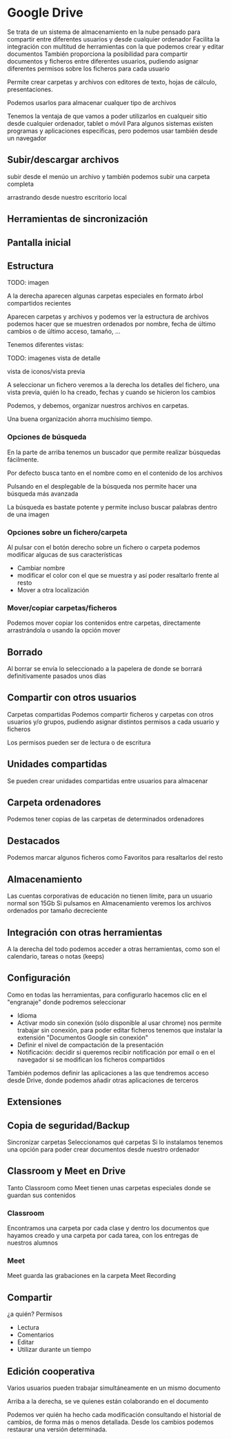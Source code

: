 # Google Drive

Se trata de un sistema de almacenamiento en la nube pensado para compartir entre diferentes usuarios y desde cualquier ordenador
Facilita la integración con multitud de herramientas con la que podemos crear y editar documentos
También proporciona la posibilidad para compartir documentos y ficheros entre diferentes usuarios, pudiendo asignar diferentes permisos sobre los ficheros para cada usuario

Permite crear carpetas y archivos con editores de texto, hojas de cálculo, presentaciones.

Podemos usarlos para almacenar cualquer tipo de archivos

Tenemos la ventaja de que vamos a poder utilizarlos en cualqueir sitio desde cualquier ordenador, tablet o móvil
Para algunos sistemas existen programas y aplicaciones específicas, pero podemos usar también desde un navegador

## Subir/descargar archivos

subir desde el menúo un archivo y  también podemos subir una carpeta completa

arrastrando desde nuestro escritorio local


## Herramientas de sincronización



## Pantalla inicial

## Estructura

TODO: imagen

A la derecha aparecen algunas carpetas especiales en formato árbol
compartidos
recientes


Aparecen carpetas y archivos
y podemos ver la estructura de archivos
podemos hacer que se muestren ordenados por nombre, fecha de último cambios o de último acceso, tamaño, ...


Tenemos diferentes vistas:


TODO: imagenes
vista de detalle

vista de iconos/vista previa


A seleccionar un fichero veremos a la derecha los detalles del fichero, una vista previa, quién lo ha creado, fechas y cuando se hicieron los cambios

Podemos, y debemos, organizar nuestros archivos en carpetas.

Una buena organización ahorra muchísimo tiempo.

### Opciones de búsqueda

En la parte de arriba tenemos un buscador que permite realizar búsquedas fácilmente.

Por defecto busca tanto en el nombre como en el contenido de los archivos

Pulsando en el desplegable de la búsqueda nos permite hacer una búsqueda más avanzada

La búsqueda es bastate potente y permite incluso buscar palabras dentro de una imagen


### Opciones sobre un fichero/carpeta

Al pulsar con el botón derecho sobre un fichero o carpeta podemos modificar algucas de sus características
* Cambiar nombre
* modificar el color con el que se muestra y así poder resaltarlo frente al resto
* Mover a otra localización

### Mover/copiar carpetas/ficheros

Podemos mover copiar los contenidos entre carpetas, directamente arrastrándola o usando la opción mover

## Borrado

Al borrar se envía lo seleccionado a la papelera de donde se borrará definitivamente pasados unos días

## Compartir con otros usuarios

Carpetas compartidas
Podemos compartir ficheros y carpetas con otros usuarios y/o grupos, pudiendo asignar distintos permisos a cada usuario y ficheros

Los permisos pueden ser de lectura o de escritura

## Unidades compartidas

Se pueden crear unidades compartidas entre usuarios para almacenar

## Carpeta ordenadores
Podemos tener copias de las carpetas de determinados ordenadores

## Destacados

Podemos marcar algunos ficheros como Favoritos para resaltarlos del resto

## Almacenamiento

Las cuentas corporativas de educación no tienen límite, para un usuario normal son 15Gb
Si pulsamos en Almacenamiento veremos los archivos ordenados por tamaño decreciente

## Integración con otras herramientas

A la derecha del todo podemos acceder a otras herramientas, como son el calendario, tareas o notas (keeps)

## Configuración

Como en todas las herramientas, para configurarlo hacemos clic en el "engranaje" donde podremos seleccionar
* Idioma
* Activar modo sin conexión (sólo disponible al usar chrome) nos permite trabajar sin conexión, para poder editar ficheros tenemos que instalar la extensión "Documentos Google sin conexión"
* Definir el nivel de compactación de la presentación
* Notificación: decidir si queremos recibir notificación por email o en el navegador si se modifican los ficheros compartidos

También podemos definir las aplicaciones a las que tendremos acceso desde Drive, donde podemos añadir otras aplicaciones de terceros


## Extensiones


## Copia de seguridad/Backup

Sincronizar carpetas
Seleccionamos qué carpetas
Si lo instalamos tenemos una opción para poder crear documentos desde nuestro ordenador

## Classroom y Meet en Drive 

Tanto Classroom como Meet tienen unas carpetas especiales donde se guardan sus contenidos

### Classroom

Encontramos una carpeta por cada clase y dentro los documentos que hayamos creado y una carpeta por cada tarea, con los entregas de nuestros alumnos
### Meet

Meet guarda las grabaciones en la carpeta Meet Recording


## Compartir

¿a quién?
Permisos
* Lectura
* Comentarios
* Editar
* Utilizar durante un tiempo

## Edición cooperativa

Varios usuarios pueden trabajar simultáneamente en un mismo documento

Arriba a la derecha, se ve quienes están colaborando en el documento

Podemos ver quién ha hecho cada modificación consultando el historial de cambios, de forma más o menos detallada. Desde los cambios podemos restaurar una versión determinada.
